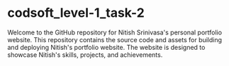 # codsoft_level-1_task-2

Welcome to the GitHub repository for Nitish Srinivasa's personal portfolio website. This repository contains the source code and assets for building and deploying Nitish's portfolio website. The website is designed to showcase Nitish's skills, projects, and achievements.
